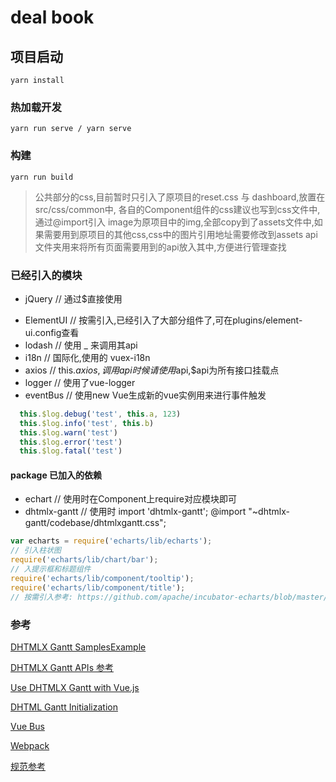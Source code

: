 # deal book

## 项目启动
```
yarn install
```

### 热加载开发
```
yarn run serve / yarn serve
```

### 构建
```
yarn run build
```

> 公共部分的css,目前暂时只引入了原项目的reset.css 与 dashboard,放置在src/css/common中,
> 各自的Component组件的css建议也写到css文件中,通过@import引入
> image为原项目中的img,全部copy到了assets文件中,如果需要用到原项目的其他css,css中的图片引用地址需要修改到assets
> api文件夹用来将所有页面需要用到的api放入其中,方便进行管理查找

### 已经引入的模块
* jQuery  // 通过$直接使用
<!-- * layUI   // 在index引入了源文件,可直接使用 -->
* ElementUI // 按需引入,已经引入了大部分组件了,可在plugins/element-ui.config查看
* lodash  // 使用 _ 来调用其api
* i18n    // 国际化,使用的 vuex-i18n
* axios   // this.$axios,调用api时候请使用$api,$api为所有接口挂载点
* logger  // 使用了vue-logger
* eventBus // 使用new Vue生成新的vue实例用来进行事件触发

```js
  this.$log.debug('test', this.a, 123)
  this.$log.info('test', this.b)
  this.$log.warn('test')
  this.$log.error('test')
  this.$log.fatal('test')
```


#### package 已加入的依赖
* echart  // 使用时在Component上require对应模块即可
* dhtmlx-gantt   // 使用时 import 'dhtmlx-gantt'; @import "~dhtmlx-gantt/codebase/dhtmlxgantt.css";

```js
var echarts = require('echarts/lib/echarts');
// 引入柱状图
require('echarts/lib/chart/bar');
// 入提示框和标题组件
require('echarts/lib/component/tooltip');
require('echarts/lib/component/title');
// 按需引入参考: https://github.com/apache/incubator-echarts/blob/master/index.js
```

### 参考
[DHTMLX Gantt SamplesExample](https://docs.dhtmlx.com/gantt/samples/01_initialization/)

[DHTMLX Gantt APIs 参考](https://docs.dhtmlx.com/gantt/api__refs__gantt.html)

[Use DHTMLX Gantt with Vue.js](https://dhtmlx.com/blog/use-dhtmlxgantt-vue-js-framework-demo/)

[DHTML Gantt Initialization](https://docs.dhtmlx.com/gantt/desktop__initializing_gantt_chart.html)

[Vue Bus](https://github.com/yangmingshan/vue-bus#readme)

[Webpack](https://webpack.docschina.org/)

[规范参考](https://github.com/fex-team/styleguide)


